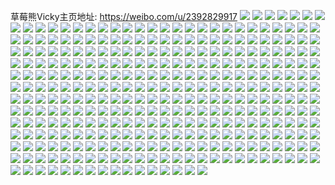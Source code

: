 草莓熊Vicky主页地址: https://weibo.com/u/2392829917 
![](https://wx4.sinaimg.cn/mw2000/8e9fafddly1h8wes4hpe8j20u01sxgud.jpg) 
![](https://wx4.sinaimg.cn/mw2000/8e9fafddly1h8ub3d40l8j20w70u0n5b.jpg) 
![](https://wx4.sinaimg.cn/mw2000/8e9fafddly1h8ub2gejfsj21380u0tjs.jpg) 
![](https://wx4.sinaimg.cn/mw2000/8e9fafddly1h8ub2h5ijdj21400u0ama.jpg) 
![](https://wx4.sinaimg.cn/mw2000/8e9fafddly1h8pvjf0zi3j20rp15mt9x.jpg) 
![](https://wx4.sinaimg.cn/mw2000/8e9fafddly1h8ampatm4lj20u019042l.jpg) 
![](https://wx4.sinaimg.cn/mw2000/8e9fafddly1h8ampb1e3ej20u0190whz.jpg) 
![](https://wx4.sinaimg.cn/mw2000/8e9fafddly1h8ampan5apj20u013zwp5.jpg) 
![](https://wx4.sinaimg.cn/mw2000/8e9fafddly1h8ampbaoetj20r31c70xp.jpg) 
![](https://wx4.sinaimg.cn/mw2000/8e9fafddly1h803t4as54j20u014043v.jpg) 
![](https://wx4.sinaimg.cn/mw2000/8e9fafddly1h7mi9v6p65j21400u07dk.jpg) 
![](https://wx4.sinaimg.cn/mw2000/8e9fafddly1h7mi9usz1yj20u00u0dl6.jpg) 
![](https://wx4.sinaimg.cn/mw2000/8e9fafddly1h7gasc67r2j218i0u014a.jpg) 
![](https://wx4.sinaimg.cn/mw2000/8e9fafddly1h7gasba3euj20u00u07gd.jpg) 
![](https://wx4.sinaimg.cn/mw2000/8e9fafddly1h7gas8ueynj20u0140151.jpg) 
![](https://wx4.sinaimg.cn/mw2000/8e9fafddly1h7gas65d3ej20u0140am4.jpg) 
![](https://wx4.sinaimg.cn/mw2000/8e9fafddly1h7gasaaymkj21910u0ju9.jpg) 
![](https://wx4.sinaimg.cn/mw2000/8e9fafddly1h7gas70r66j20u0151dpp.jpg) 
![](https://wx4.sinaimg.cn/mw2000/8e9fafddly1h7gas9jgacj20u0140k0m.jpg) 
![](https://wx4.sinaimg.cn/mw2000/8e9fafddly1h7gascqoqaj21910u0jv0.jpg) 
![](https://wx4.sinaimg.cn/mw2000/8e9fafddly1h7gas7y7jij20u0140h0h.jpg) 
![](https://wx4.sinaimg.cn/mw2000/8e9fafddly1h6ow53tjoqj20kt0ktwgr.jpg) 
![](https://wx4.sinaimg.cn/mw2000/8e9fafddly1h6m8ch4crkj20tp16x4be.jpg) 
![](https://wx4.sinaimg.cn/mw2000/8e9fafddly1h69u5arnx6j20u013z0v9.jpg) 
![](https://wx4.sinaimg.cn/mw2000/8e9fafddly1h5td7anvxbj21900u0nfw.jpg) 
![](https://wx4.sinaimg.cn/mw2000/8e9fafddly1h5td7b4tx3j21900u0wss.jpg) 
![](https://wx4.sinaimg.cn/mw2000/8e9fafddly1h5td7av9lxj20u0190157.jpg) 
![](https://wx4.sinaimg.cn/mw2000/8e9fafddly1h5td7bgippj20u0190wm6.jpg) 
![](https://wx4.sinaimg.cn/mw2000/8e9fafddly1h5td7br4zyj20u0190gtm.jpg) 
![](https://wx4.sinaimg.cn/mw2000/8e9fafddly1h5td7cr8hbj20u0190n68.jpg) 
![](https://wx4.sinaimg.cn/mw2000/8e9fafddly1h5td7bxhegj21910u0483.jpg) 
![](https://wx4.sinaimg.cn/mw2000/8e9fafddly1h5td7cbt8hj20u0190460.jpg) 
![](https://wx4.sinaimg.cn/mw2000/8e9fafddly1h5td7ad21sj20u0190agj.jpg) 
![](https://wx4.sinaimg.cn/mw2000/8e9fafddly1h5td7cyk4pj20u0190te9.jpg) 
![](https://wx4.sinaimg.cn/mw2000/8e9fafddly1h5td7ckedej21900u00wm.jpg) 
![](https://wx4.sinaimg.cn/mw2000/8e9fafddly1h5td7c4lsaj20u0190jxh.jpg) 
![](https://wx4.sinaimg.cn/mw2000/8e9fafddly1h5td7dvltmj20u0190adq.jpg) 
![](https://wx4.sinaimg.cn/mw2000/8e9fafddly1h5td7dbezcj20u0190797.jpg) 
![](https://wx4.sinaimg.cn/mw2000/8e9fafddly1h5td7d5he6j20u01900vr.jpg) 
![](https://wx4.sinaimg.cn/mw2000/8e9fafddly1h5td7dhs9ej20u0190tc1.jpg) 
![](https://wx4.sinaimg.cn/mw2000/8e9fafddly1h5td7dpw2fj21900u0tbw.jpg) 
![](https://wx4.sinaimg.cn/mw2000/8e9fafddly1h5td7e2f96j20u0190acq.jpg) 
![](https://wx4.sinaimg.cn/mw2000/8e9fafddly1h5r95qgxtsj20u018ujyw.jpg) 
![](https://wx4.sinaimg.cn/mw2000/8e9fafddly1h5r94lo8yfj20u0118qbg.jpg) 
![](https://wx4.sinaimg.cn/mw2000/8e9fafddly1h5r98lzcirj20u00u07al.jpg) 
![](https://wx4.sinaimg.cn/mw2000/8e9fafddly1h5r98oeqgtj20u0140qdb.jpg) 
![](https://wx4.sinaimg.cn/mw2000/8e9fafddly1h5r953vwmrj20u00u041u.jpg) 
![](https://wx4.sinaimg.cn/mw2000/8e9fafddly1h5r98hyhqyj20u017kjuk.jpg) 
![](https://wx4.sinaimg.cn/mw2000/8e9fafddly1h5r94ydqtzj20u0140dlq.jpg) 
![](https://wx4.sinaimg.cn/mw2000/8e9fafddly1h5r983xd79j20u0152q94.jpg) 
![](https://wx4.sinaimg.cn/mw2000/8e9fafddly1h5r98ejq6oj20w10u0th3.jpg) 
![](https://wx4.sinaimg.cn/mw2000/8e9fafddly1h5r98av8z7j21400u0q91.jpg) 
![](https://wx4.sinaimg.cn/mw2000/8e9fafddly1h5r98cca5gj20u0140n25.jpg) 
![](https://wx4.sinaimg.cn/mw2000/8e9fafddly1h5r93msxzvj20rf10kn4a.jpg) 
![](https://wx4.sinaimg.cn/mw2000/8e9fafddly1h5r98kur0uj20u013itrw.jpg) 
![](https://wx4.sinaimg.cn/mw2000/8e9fafddly1h5r98hedqpj20ui0u00x8.jpg) 
![](https://wx4.sinaimg.cn/mw2000/8e9fafddly1h5r98g5vovj20tu0svjz5.jpg) 
![](https://wx4.sinaimg.cn/mw2000/8e9fafddly1h5r98q7eghj21400u046a.jpg) 
![](https://wx4.sinaimg.cn/mw2000/8e9fafddly1h5r9deh2quj20u01sy7as.jpg) 
![](https://wx4.sinaimg.cn/mw2000/8e9fafddly1h5r95ymtyjj20u01ppjw8.jpg) 
![](https://wx4.sinaimg.cn/mw2000/8e9fafddly1h5iqo6p7ckj20u0140dn8.jpg) 
![](https://wx4.sinaimg.cn/mw2000/8e9fafddly1h5iqo6i7p8j20u0141td9.jpg) 
![](https://wx4.sinaimg.cn/mw2000/8e9fafddly1h5iqo6a1xyj20u0140gwb.jpg) 
![](https://wx4.sinaimg.cn/mw2000/8e9fafddly1h5iqo6x11ij20u01407be.jpg) 
![](https://wx4.sinaimg.cn/mw2000/8e9fafddly1h4x0pw7ysmj20u014045j.jpg) 
![](https://wx4.sinaimg.cn/mw2000/8e9fafddly1h4jju855r7j20qx12242y.jpg) 
![](https://wx4.sinaimg.cn/mw2000/8e9fafddly1h41v19u7udj20aj0ajaa8.jpg) 
![](https://wx4.sinaimg.cn/mw2000/8e9fafddly1h3surto3o6j20u0140tcr.jpg) 
![](https://wx4.sinaimg.cn/mw2000/8e9fafddly1h3suru5dsqj20u01400y8.jpg) 
![](https://wx4.sinaimg.cn/mw2000/8e9fafddly1h3surt3cx3j21400u010s.jpg) 
![](https://wx4.sinaimg.cn/mw2000/8e9fafddly1h3survx3qbj20u0140wjy.jpg) 
![](https://wx4.sinaimg.cn/mw2000/8e9fafddly1h3surv43eoj20u01hcnal.jpg) 
![](https://wx4.sinaimg.cn/mw2000/8e9fafddly1h3surrobfij20u01407ba.jpg) 
![](https://wx4.sinaimg.cn/mw2000/8e9fafddly1h3svctzss4j20u013ztfm.jpg) 
![](https://wx4.sinaimg.cn/mw2000/8e9fafddly1h3svctd5bcj21410u011e.jpg) 
![](https://wx4.sinaimg.cn/mw2000/8e9fafddly1h3svcslfk0j21400u0gs1.jpg) 
![](https://wx4.sinaimg.cn/mw2000/8e9fafddly1h3kphybivwj20u01417cc.jpg) 
![](https://wx4.sinaimg.cn/mw2000/8e9fafddly1h3kphxis3tj20u01407c8.jpg) 
![](https://wx4.sinaimg.cn/mw2000/8e9fafddly1h3kphyuh1zj20u0140jz1.jpg) 
![](https://wx4.sinaimg.cn/mw2000/8e9fafddly1h195fh3s5nj22c0340b2b.jpg) 
![](https://wx4.sinaimg.cn/mw2000/8e9fafddly1gzwmyhdujgj20u01400y5.jpg) 
![](https://wx4.sinaimg.cn/mw2000/8e9fafddly1gz2nfah9ouj20u0140gra.jpg) 
![](https://wx4.sinaimg.cn/mw2000/8e9fafddly1gz1komcyzxj20u01407gk.jpg) 
![](https://wx4.sinaimg.cn/mw2000/8e9fafddly1gz1komrywqj21400u0791.jpg) 
![](https://wx4.sinaimg.cn/mw2000/8e9fafddly1gz1kolmy51j20u01cfk9d.jpg) 
![](https://wx4.sinaimg.cn/mw2000/8e9fafddly1gz1kongmk6j20u00u0460.jpg) 
![](https://wx4.sinaimg.cn/mw2000/8e9fafddly1gyhovfor0jj20u0134k0f.jpg) 
![](https://wx4.sinaimg.cn/mw2000/8e9fafddly1gyhovefadfj20u0140agn.jpg) 
![](https://wx4.sinaimg.cn/mw2000/8e9fafddly1gyhovgdx43j20u0140n44.jpg) 
![](https://wx4.sinaimg.cn/mw2000/8e9fafddly1gyhovi1g0uj20u014113p.jpg) 
![](https://wx4.sinaimg.cn/mw2000/8e9fafddly1gy0twdkt6fj23403407wl.jpg) 
![](https://wx4.sinaimg.cn/mw2000/8e9fafddly1gy0twlfmivj233y2b4u0z.jpg) 
![](https://wx4.sinaimg.cn/mw2000/8e9fafddly1gy0twglfhdj22c0340x6q.jpg) 
![](https://wx4.sinaimg.cn/mw2000/8e9fafddly1gy0twh6056j20re0mzgns.jpg) 
![](https://wx4.sinaimg.cn/mw2000/8e9fafddly1gy0twgyjicj20u00u0gsd.jpg) 
![](https://wx4.sinaimg.cn/mw2000/8e9fafddly1gy0twltihsj20uy0u0q6m.jpg) 
![](https://wx4.sinaimg.cn/mw2000/8e9fafddly1gxc0or2o1bj20u00u0gs0.jpg) 
![](https://wx4.sinaimg.cn/mw2000/8e9fafddly1gwylhjd9rvj22c2340u0z.jpg) 
![](https://wx4.sinaimg.cn/mw2000/8e9fafddly1gwylhetvk9j21400u0126.jpg) 
![](https://wx4.sinaimg.cn/mw2000/8e9fafddly1gwylhjw9f0j20u00u0agn.jpg) 
![](https://wx4.sinaimg.cn/mw2000/8e9fafddly1gwvvn2snubj20u01400zw.jpg) 
![](https://wx4.sinaimg.cn/mw2000/8e9fafddly1gwvvn7lri9j20u0140gx0.jpg) 
![](https://wx4.sinaimg.cn/mw2000/8e9fafddly1gww41sb84ej20u0140jxf.jpg) 
![](https://wx4.sinaimg.cn/mw2000/8e9fafddly1gwvvn9ecbcj20u00u0n1l.jpg) 
![](https://wx4.sinaimg.cn/mw2000/8e9fafddly1gww42g1xeej20u0140gvg.jpg) 
![](https://wx4.sinaimg.cn/mw2000/8e9fafddly1gww41rm4tqj20u013z7c7.jpg) 
![](https://wx4.sinaimg.cn/mw2000/8e9fafddly1gwlqp24x47j20u0190tdl.jpg) 
![](https://wx4.sinaimg.cn/mw2000/8e9fafddly1gwlqp520pqj20u0190n36.jpg) 
![](https://wx4.sinaimg.cn/mw2000/8e9fafddly1gwlqp1grcdj20u0190tdv.jpg) 
![](https://wx4.sinaimg.cn/mw2000/8e9fafddly1gwlqp314pbj20u0190wkn.jpg) 
![](https://wx4.sinaimg.cn/mw2000/8e9fafddly1gwlqp3nsxqj20u0190q8d.jpg) 
![](https://wx4.sinaimg.cn/mw2000/8e9fafddly1gwlqp4bdfgj20u0190gr3.jpg) 
![](https://wx4.sinaimg.cn/mw2000/8e9fafddly1gwihgp3qw8j22c0342kjr.jpg) 
![](https://wx4.sinaimg.cn/mw2000/8e9fafddly1gwihgkqc74j22dc35s4qr.jpg) 
![](https://wx4.sinaimg.cn/mw2000/8e9fafddly1gw9slpce8ej2340340kjn.jpg) 
![](https://wx4.sinaimg.cn/mw2000/8e9fafddly1gw9slm1y4bj22bu33shdu.jpg) 
![](https://wx4.sinaimg.cn/mw2000/8e9fafddly1gw239nh4qyj20u00u0te5.jpg) 
![](https://wx4.sinaimg.cn/mw2000/8e9fafddly1gw239on4kij21400u079i.jpg) 
![](https://wx4.sinaimg.cn/mw2000/8e9fafddly1gw239mymlqj20u0140n2u.jpg) 
![](https://wx4.sinaimg.cn/mw2000/8e9fafddly1gw239o451vj20u0140dpo.jpg) 
![](https://wx4.sinaimg.cn/mw2000/8e9fafddly1gvva36bzqsj22c0340b2b.jpg) 
![](https://wx4.sinaimg.cn/mw2000/8e9fafddly1gvva3917okj22c0340u0z.jpg) 
![](https://wx4.sinaimg.cn/mw2000/8e9fafddly1gvva3b4ahvj21o0280qv5.jpg) 
![](https://wx4.sinaimg.cn/mw2000/002BW4mVly1gvp9wmwda9j60u00u0k2z02.jpg) 
![](https://wx4.sinaimg.cn/mw2000/002BW4mVly1gvp9wttwp3j60u0140tku02.jpg) 
![](https://wx4.sinaimg.cn/mw2000/002BW4mVly1gvp9wrhxu4j60u00u0woh02.jpg) 
![](https://wx4.sinaimg.cn/mw2000/002BW4mVly1gvp9ws5cqrj60ym0u010602.jpg) 
![](https://wx4.sinaimg.cn/mw2000/002BW4mVly1gvp9wntt0yj60u00u0aho02.jpg) 
![](https://wx4.sinaimg.cn/mw2000/002BW4mVly1gvp9wt0av8j60u013gjzs02.jpg) 
![](https://wx4.sinaimg.cn/mw2000/002BW4mVly1gvp9wp64pfj60u014148u02.jpg) 
![](https://wx4.sinaimg.cn/mw2000/002BW4mVly1gvp9wqbe04j61280u0gwy02.jpg) 
![](https://wx4.sinaimg.cn/mw2000/002BW4mVly1gvp9wvak6ej60u0141dql02.jpg) 
![](https://wx4.sinaimg.cn/mw2000/002BW4mVly1gvhkhre2nnj62dc3401kz02.jpg) 
![](https://wx4.sinaimg.cn/mw2000/8e9fafddly1gvhkhkn04jj22yo280npf.jpg) 
![](https://wx4.sinaimg.cn/mw2000/002BW4mVly1gvhkhw8s9vj62c0340e8202.jpg) 
![](https://wx4.sinaimg.cn/mw2000/002BW4mVly1gvhkhu9p23j61nz2804qq02.jpg) 
![](https://wx4.sinaimg.cn/mw2000/002BW4mVly1gvhkhj1azrj63403407wm02.jpg) 
![](https://wx4.sinaimg.cn/mw2000/002BW4mVly1gvhkhovmc5j61ny27z4qq02.jpg) 
![](https://wx4.sinaimg.cn/mw2000/002BW4mVly1gvddwc1irmj62c02c0x6q02.jpg) 
![](https://wx4.sinaimg.cn/mw2000/002BW4mVly1gvddwa1jruj622n3401l002.jpg) 
![](https://wx4.sinaimg.cn/mw2000/002BW4mVly1gvddweuqatj62t4340qv602.jpg) 
![](https://wx4.sinaimg.cn/mw2000/002BW4mVly1gvddwhj8mkj62c03401l002.jpg) 
![](https://wx4.sinaimg.cn/mw2000/002BW4mVly1gv76y8vezwj60j60j6acc02.jpg) 
![](https://wx4.sinaimg.cn/mw2000/8e9fafddly1gv2gb43vojj211w1kwnpd.jpg) 
![](https://wx4.sinaimg.cn/mw2000/002BW4mVly1gv2gaqhikpj616o1kw7wh02.jpg) 
![](https://wx4.sinaimg.cn/mw2000/002BW4mVly1gv2gb606e6j61kw1kwhdu02.jpg) 
![](https://wx4.sinaimg.cn/mw2000/8e9fafddly1gv2gb1hz1lj21kr1kwb2c.jpg) 
![](https://wx4.sinaimg.cn/mw2000/002BW4mVly1gv2gapbuykj611u1kwqmk02.jpg) 
![](https://wx4.sinaimg.cn/mw2000/8e9fafddly1gv2gas6zh0j216o1kwkjl.jpg) 
![](https://wx4.sinaimg.cn/mw2000/8e9fafddly1gv2gao9nj1j21kw16ob29.jpg) 
![](https://wx4.sinaimg.cn/mw2000/002BW4mVly1gv2gazlah5j61kw1kw4qp02.jpg) 
![](https://wx4.sinaimg.cn/mw2000/8e9fafddly1gv2gawtm4vj217a1kwhdt.jpg) 
![](https://wx4.sinaimg.cn/mw2000/002BW4mVly1guhhtfjdlrj6340340qv902.jpg) 
![](https://wx4.sinaimg.cn/mw2000/002BW4mVly1guhhtg419uj61400u0dk302.jpg) 
![](https://wx4.sinaimg.cn/mw2000/002BW4mVly1guhhtnr18qj62d1340hdu02.jpg) 
![](https://wx4.sinaimg.cn/mw2000/002BW4mVly1guhhtjowyyj63402c01kz02.jpg) 
![](https://wx4.sinaimg.cn/mw2000/002BW4mVly1gue9lsh0i7j60tx10ftcb02.jpg) 
![](https://wx4.sinaimg.cn/mw2000/002BW4mVly1gue9lodujgj634022o7wi02.jpg) 
![](https://wx4.sinaimg.cn/mw2000/8e9fafddly1gue9lrzukij22rs2rsb2b.jpg) 
![](https://wx4.sinaimg.cn/mw2000/002BW4mVly1gue9lm5ibgj6340340qv802.jpg) 
![](https://wx4.sinaimg.cn/mw2000/002BW4mVly1gu90mzcn4dj62c03404qs02.jpg) 
![](https://wx4.sinaimg.cn/mw2000/002BW4mVly1gu90mvoiwjj623w35sb2a02.jpg) 
![](https://wx4.sinaimg.cn/mw2000/002BW4mVly1gu90mp4vj4j6340340b2c02.jpg) 
![](https://wx4.sinaimg.cn/mw2000/002BW4mVly1gu90mtc9ovj62bz340kjp02.jpg) 
![](https://wx4.sinaimg.cn/mw2000/002BW4mVly1gu7q54yiobj60tz1e814802.jpg) 
![](https://wx4.sinaimg.cn/mw2000/002BW4mVly1gu3bwjj235j60r80quwna02.jpg) 
![](https://wx4.sinaimg.cn/mw2000/002BW4mVly1gtyyf3ajwej60u00qo45a02.jpg) 
![](https://wx4.sinaimg.cn/mw2000/002BW4mVly1gtyyfxuufbj62bx340qv702.jpg) 
![](https://wx4.sinaimg.cn/mw2000/002BW4mVly1gtpom5xqctj60j60nt0ul02.jpg) 
![](https://wx4.sinaimg.cn/mw2000/002BW4mVly1gtpcn9tdtrj6340340qv702.jpg) 
![](https://wx4.sinaimg.cn/mw2000/002BW4mVly1gtgha2dax8j61o02yohdu02.jpg) 
![](https://wx4.sinaimg.cn/mw2000/8e9fafddly1gru9d3jl86j20n014qwlb.jpg) 
![](https://wx4.sinaimg.cn/mw2000/8e9fafddly1grnlil7uqxj22802yokjq.jpg) 
![](https://wx4.sinaimg.cn/mw2000/8e9fafddly1gqj6j1hd7gj22ds35sb2i.jpg) 
![](https://wx4.sinaimg.cn/mw2000/8e9fafddly1gq6seogafzj22c0341e8a.jpg) 
![](https://wx4.sinaimg.cn/mw2000/8e9fafddly1gq6selndyqj22bb2bbkjl.jpg) 
![](https://wx4.sinaimg.cn/mw2000/8e9fafddly1gq6sfcudwcj20u21ea7wi.jpg) 
![](https://wx4.sinaimg.cn/mw2000/8e9fafddly1gpmxr3ag1wj21h11yqtyp.jpg) 
![](https://wx4.sinaimg.cn/mw2000/8e9fafddly1gpmxr7txdvj21ji220e82.jpg) 
![](https://wx4.sinaimg.cn/mw2000/8e9fafddly1gpmxqtpyivj22bb2bbqvd.jpg) 
![](https://wx4.sinaimg.cn/mw2000/8e9fafddly1gpmxre9vbkj21w01w0npf.jpg) 
![](https://wx4.sinaimg.cn/mw2000/8e9fafddly1gpmxr1joahj21o01o0npd.jpg) 
![](https://wx4.sinaimg.cn/mw2000/8e9fafddly1gpmxqx0wcrj22af1iyqv5.jpg) 
![](https://wx4.sinaimg.cn/mw2000/8e9fafddly1gpdpg3876yj20u00u0e81.jpg) 
![](https://wx4.sinaimg.cn/mw2000/8e9fafddly1gpacv2zrenj21400u0u0x.jpg) 
![](https://wx4.sinaimg.cn/mw2000/8e9fafddly1gox1pjd331j22bb332hdu.jpg) 
![](https://wx4.sinaimg.cn/mw2000/8e9fafddly1gox1pi6wsej22bb2bbe82.jpg) 
![](https://wx4.sinaimg.cn/mw2000/8e9fafddly1gox1pg7gd5j20lr0egwry.jpg) 
![](https://wx4.sinaimg.cn/mw2000/8e9fafddly1gox1pjxfvxj20u00ww7e2.jpg) 
![](https://wx4.sinaimg.cn/mw2000/8e9fafddly1gox1pk4xxcj20q90jp77s.jpg) 
![](https://wx4.sinaimg.cn/mw2000/8e9fafddly1gox1pkdjoxj20n00uydtg.jpg) 
![](https://wx4.sinaimg.cn/mw2000/8e9fafddly1gox1pn50b2j20r10hzju3.jpg) 
![](https://wx4.sinaimg.cn/mw2000/8e9fafddly1gox1phbnxxj21qh2bb4qq.jpg) 
![](https://wx4.sinaimg.cn/mw2000/8e9fafddly1gox1plvpccj23402c0e82.jpg) 
![](https://wx4.sinaimg.cn/mw2000/8e9fafddly1goscktz1xtj20u00u0k1j.jpg) 
![](https://wx4.sinaimg.cn/mw2000/8e9fafddly1gosckr96cnj22bb2bbu0y.jpg) 
![](https://wx4.sinaimg.cn/mw2000/8e9fafddly1gosckrytl2j227v27vnpd.jpg) 
![](https://wx4.sinaimg.cn/mw2000/8e9fafddly1goscktf128j22bb2bbhdv.jpg) 
![](https://wx4.sinaimg.cn/mw2000/8e9fafddly1gnvjxy5xl0j20u013yhdt.jpg) 
![](https://wx4.sinaimg.cn/mw2000/8e9fafddly1gno9je61wpj20u00u0jux.jpg) 
![](https://wx4.sinaimg.cn/mw2000/8e9fafddly1gnnd5gqqd1j20sh0wnqae.jpg) 
![](https://wx4.sinaimg.cn/mw2000/8e9fafddly1gnnd5g7cskj21o0280e82.jpg) 
![](https://wx4.sinaimg.cn/mw2000/8e9fafddly1gnnd5ena2lj20u00u0421.jpg) 
![](https://wx4.sinaimg.cn/mw2000/8e9fafddly1gnk1gehb74j20u0140199.jpg) 
![](https://wx4.sinaimg.cn/mw2000/8e9fafddly1gng1zcza13j20u00u0gs5.jpg) 
![](https://wx4.sinaimg.cn/mw2000/8e9fafddly1gng1zcnjjbj20u01es0u9.jpg) 
![](https://wx4.sinaimg.cn/mw2000/8e9fafddly1gn1zarjvdyj21900u0wm6.jpg) 
![](https://wx4.sinaimg.cn/mw2000/8e9fafddly1gm8lk4c66vj22c02c07wi.jpg) 
![](https://wx4.sinaimg.cn/mw2000/8e9fafddly1gm2oo65oc2j22io1w0b2a.jpg) 
![](https://wx4.sinaimg.cn/mw2000/8e9fafddly1gm2ony1qmzj21h20zewyc.jpg) 
![](https://wx4.sinaimg.cn/mw2000/8e9fafddly1gm2onznf2lj21xp1g9x6p.jpg) 
![](https://wx4.sinaimg.cn/mw2000/8e9fafddly1gm2oo0g9pxj20sz0sfq99.jpg) 
![](https://wx4.sinaimg.cn/mw2000/8e9fafddly1gm2oo7qsbxj21o0280hdu.jpg) 
![](https://wx4.sinaimg.cn/mw2000/8e9fafddly1gm2oo09767j217h0rwtgt.jpg) 
![](https://wx4.sinaimg.cn/mw2000/8e9fafddly1gm0byk7yftj20ki0dgq9w.jpg) 
![](https://wx4.sinaimg.cn/mw2000/8e9fafddly1glq0c9qrfej21w02io4qq.jpg) 
![](https://wx4.sinaimg.cn/mw2000/8e9fafddly1glq0cbeltkj21w02iou0x.jpg) 
![](https://wx4.sinaimg.cn/mw2000/8e9fafddly1glq0caqolzj21o0280hdu.jpg) 
![](https://wx4.sinaimg.cn/mw2000/8e9fafddly1glq0c7sbu7j21w01vztu0.jpg) 
![](https://wx4.sinaimg.cn/mw2000/8e9fafddly1gloyjr1jfxj23331qh7wi.jpg) 
![](https://wx4.sinaimg.cn/mw2000/8e9fafddly1glld0q48qqj20gg0agglu.jpg) 
![](https://wx4.sinaimg.cn/mw2000/8e9fafddly1glld0pocysj21rp1rox6p.jpg) 
![](https://wx4.sinaimg.cn/mw2000/8e9fafddly1gl6fow9yqrj22io1w0kjm.jpg) 
![](https://wx4.sinaimg.cn/mw2000/8e9fafddly1gl6foxf93lj21w02iox6p.jpg) 
![](https://wx4.sinaimg.cn/mw2000/8e9fafddly1gl6foup3usj21w02io1ky.jpg) 
![](https://wx4.sinaimg.cn/mw2000/8e9fafddly1gl4c33j2onj20m80w37dd.jpg) 
![](https://wx4.sinaimg.cn/mw2000/8e9fafddly1gkuqh1qhrhj21400u0gxt.jpg) 
![](https://wx4.sinaimg.cn/mw2000/8e9fafddly1gknw8oyjfxj20n01dsdo1.jpg) 
![](https://wx4.sinaimg.cn/mw2000/8e9fafddly1gkjy51prfrj20u00u0gue.jpg) 
![](https://wx4.sinaimg.cn/mw2000/8e9fafddly1gkjy51akk0j20u014p46d.jpg) 
![](https://wx4.sinaimg.cn/mw2000/8e9fafddly1gjtr2co0pfj20u014044i.jpg) 
![](https://wx4.sinaimg.cn/mw2000/8e9fafddly1gjkq1b7awxj20u01404a7.jpg) 
![](https://wx4.sinaimg.cn/mw2000/8e9fafddly1gjkq1nbuwdj20u0140n8k.jpg) 
![](https://wx4.sinaimg.cn/mw2000/8e9fafddly1gjkq1ywqcoj20n00yjgxu.jpg) 
![](https://wx4.sinaimg.cn/mw2000/8e9fafddly1giowtlv1zhj20n01lbtpv.jpg) 
![](https://wx4.sinaimg.cn/mw2000/8e9fafddly1giowto33lkj20u00u07ck.jpg) 
![](https://wx4.sinaimg.cn/mw2000/8e9fafddly1giowth30jkj20u00u0tc4.jpg) 
![](https://wx4.sinaimg.cn/mw2000/8e9fafddly1gidtkqdngaj20rs0mxjuw.jpg) 
![](https://wx4.sinaimg.cn/mw2000/8e9fafddly1gi5rngwlypj21n918g7wh.jpg) 
![](https://wx4.sinaimg.cn/mw2000/8e9fafddly1gh3cmk7g3pj20u0140n8m.jpg) 
![](https://wx4.sinaimg.cn/mw2000/8e9fafddly1gh3cmjq3vlj20u0140dr4.jpg) 
![](https://wx4.sinaimg.cn/mw2000/8e9fafddly1gh3cmjcu26j20u0140am7.jpg) 
![](https://wx4.sinaimg.cn/mw2000/8e9fafddly1gfvlntrsn2j20j60hrwgq.jpg) 
![](https://wx4.sinaimg.cn/mw2000/8e9fafddly1gfids3xo0zj21o02807wi.jpg) 
![](https://wx4.sinaimg.cn/mw2000/8e9fafddly1gfids56gh5j21o02801ky.jpg) 
![](https://wx4.sinaimg.cn/mw2000/8e9fafddly1gfids78esdj20ze1ex1jm.jpg) 
![](https://wx4.sinaimg.cn/mw2000/8e9fafddly1gfids6k6krj216w1scx6p.jpg) 
![](https://wx4.sinaimg.cn/mw2000/8e9fafddly1gevkm5yqtsj21o0280e82.jpg) 
![](https://wx4.sinaimg.cn/mw2000/8e9fafddly1ge4y03h6bej20u0140k94.jpg) 
![](https://wx4.sinaimg.cn/mw2000/8e9fafddly1gdcs465zbgj22io1w01kz.jpg) 
![](https://wx4.sinaimg.cn/mw2000/8e9fafddly1gcdbcn6wmaj20u0140wrf.jpg) 
![](https://wx4.sinaimg.cn/mw2000/8e9fafddly1gcdbcmpyx4j20u0140na2.jpg) 
![](https://wx4.sinaimg.cn/mw2000/8e9fafddly1gcc9l8qpc4j20eu0d0ac0.jpg) 
![](https://wx4.sinaimg.cn/mw2000/8e9fafddly1gb8j6ezpjgj20ku0k7tbv.jpg) 
![](https://wx4.sinaimg.cn/mw2000/8e9fafddly1ga1ub0e3fgj20u0140qfb.jpg) 
![](https://wx4.sinaimg.cn/mw2000/8e9fafddly1g9yyudf3zgj20mz0uo18a.jpg) 
![](https://wx4.sinaimg.cn/mw2000/8e9fafddly1g9woddxkioj22io1w0hdu.jpg) 
![](https://wx4.sinaimg.cn/mw2000/8e9fafddly1g9ph2dctyij20n02nuhdt.jpg) 
![](https://wx4.sinaimg.cn/mw2000/8e9fafddly1g9ph2hmt4lj216j0u0n8h.jpg) 
![](https://wx4.sinaimg.cn/mw2000/8e9fafddly1g9ph2gwubyj20u00u016n.jpg) 
![](https://wx4.sinaimg.cn/mw2000/8e9fafddly1g9ph2iledfj217v0u07i0.jpg) 
![](https://wx4.sinaimg.cn/mw2000/8e9fafddly1g9ph2cjk3yj20u014013i.jpg) 
![](https://wx4.sinaimg.cn/mw2000/8e9fafddly1g9ph2eyaegj21400u0k02.jpg) 
![](https://wx4.sinaimg.cn/mw2000/8e9fafddly1g9ph2fkc9ij20u0140qen.jpg) 
![](https://wx4.sinaimg.cn/mw2000/8e9fafddly1g9ph2egkk3j21400u0wox.jpg) 
![](https://wx4.sinaimg.cn/mw2000/8e9fafddly1g9ph2dvyg3j20u0140dsw.jpg) 
![](https://wx4.sinaimg.cn/mw2000/8e9fafddly1g9m1isqoq1j20n01x07uj.jpg) 
![](https://wx4.sinaimg.cn/mw2000/8e9fafddly1g9hm1s2ls1j22io1w0hdu.jpg) 
![](https://wx4.sinaimg.cn/mw2000/8e9fafddly1g9hm222tx0j22bm1qpkjl.jpg) 
![](https://wx4.sinaimg.cn/mw2000/8e9fafddly1g9hm2ifmi9j22io1w0hdv.jpg) 
![](https://wx4.sinaimg.cn/mw2000/8e9fafddly1g9hm2onpaij21su1sub29.jpg) 
![](https://wx4.sinaimg.cn/mw2000/8e9fafddly1g9hm2067b4j22c01r0npe.jpg) 
![](https://wx4.sinaimg.cn/mw2000/8e9fafddly1g9hm1w9vk2j22io1w01kz.jpg) 
![](https://wx4.sinaimg.cn/mw2000/8e9fafddly1g9hm1swq23j21hc280x6p.jpg) 
![](https://wx4.sinaimg.cn/mw2000/8e9fafddly1g9hm1uf25tj21o0280e82.jpg) 
![](https://wx4.sinaimg.cn/mw2000/8e9fafddly1g9hm2ktbq8j21o02804qq.jpg) 
![](https://wx4.sinaimg.cn/mw2000/8e9fafddly1g918ewkn6zj20n02af1kx.jpg) 
![](https://wx4.sinaimg.cn/mw2000/8e9fafddly1g8t0uwc523j20u00u0gun.jpg) 
![](https://wx4.sinaimg.cn/mw2000/8e9fafddly1g8t0uve81hj21410u0n57.jpg) 
![](https://wx4.sinaimg.cn/mw2000/8e9fafddly1g8t0vdv6auj21400p8tbp.jpg) 
![](https://wx4.sinaimg.cn/mw2000/8e9fafddly1g8la79gn3oj20ku0dzt9k.jpg) 
![](https://wx4.sinaimg.cn/mw2000/8e9fafddgy1g8kekrnyu9j225r1mckjm.jpg) 
![](https://wx4.sinaimg.cn/mw2000/8e9fafddgy1g8kel3p7m8j22001i0qv6.jpg) 
![](https://wx4.sinaimg.cn/mw2000/8e9fafddgy1g8klfvl4jnj22b71qfe81.jpg) 
![](https://wx4.sinaimg.cn/mw2000/8e9fafddgy1g8kekv6nkxj21lz25akjm.jpg) 
![](https://wx4.sinaimg.cn/mw2000/8e9fafddgy1g7oxk8ponnj22io1w0x6s.jpg) 
![](https://wx4.sinaimg.cn/mw2000/8e9fafddgy1g7oxkdn1h7j22io1w0qv5.jpg) 
![](https://wx4.sinaimg.cn/mw2000/8e9fafddgy1g7oxkexgjyj22io1w0npd.jpg) 
![](https://wx4.sinaimg.cn/mw2000/8e9fafddgy1g7oxkbb29yj22io1w04qp.jpg) 
![](https://wx4.sinaimg.cn/mw2000/8e9fafddgy1g7oxk54e45j21ho1zke81.jpg) 
![](https://wx4.sinaimg.cn/mw2000/8e9fafddgy1g7oxka9hvnj21p629mu0x.jpg) 
![](https://wx4.sinaimg.cn/mw2000/8e9fafddgy1g7oxk1wm45j21q81ao1kx.jpg) 
![](https://wx4.sinaimg.cn/mw2000/8e9fafddgy1g7oxkihzgjj22io1w0b2b.jpg) 
![](https://wx4.sinaimg.cn/mw2000/8e9fafddgy1g7oxk3ztj2j21ns18u7wi.jpg) 
![](https://wx4.sinaimg.cn/mw2000/8e9fafddgy1g7ocryc480j20ku0tj7ab.jpg) 
![](https://wx4.sinaimg.cn/mw2000/8e9fafddgy1g7ocrxy5foj21400qowj9.jpg) 
![](https://wx4.sinaimg.cn/mw2000/8e9fafddgy1g7ocrzopccj21700u011u.jpg) 
![](https://wx4.sinaimg.cn/mw2000/8e9fafddgy1g7ocs03we0j20u0140474.jpg) 
![](https://wx4.sinaimg.cn/mw2000/8e9fafddgy1g7ocrytp9zj21n40u0dr1.jpg) 
![](https://wx4.sinaimg.cn/mw2000/8e9fafddgy1g7ocrza3dbj20u0190gt7.jpg) 
![](https://wx4.sinaimg.cn/mw2000/8e9fafddly1g7mnfb7kolj21400u0498.jpg) 
![](https://wx4.sinaimg.cn/mw2000/8e9fafddly1g7mnf3abv4j21900u07f6.jpg) 
![](https://wx4.sinaimg.cn/mw2000/8e9fafddly1g7mnf5mecjj20xu0u0grs.jpg) 
![](https://wx4.sinaimg.cn/mw2000/8e9fafddly1g7mnfa8ckwj21400u0tpc.jpg) 
![](https://wx4.sinaimg.cn/mw2000/8e9fafddly1g7mnf4h5yej20u0140aj7.jpg) 
![](https://wx4.sinaimg.cn/mw2000/8e9fafddly1g7mnf83calj20u0140tol.jpg) 
![](https://wx4.sinaimg.cn/mw2000/8e9fafddly1g7mnf1szqmj20ku3kt4qp.jpg) 
![](https://wx4.sinaimg.cn/mw2000/8e9fafddly1g7mnewj7c1j20zk0qodjh.jpg) 
![](https://wx4.sinaimg.cn/mw2000/8e9fafddly1g7mnf6gqzwj21at0q446x.jpg) 
![](https://wx4.sinaimg.cn/mw2000/8e9fafddly1g7kbdhimugj216c0u0wom.jpg) 
![](https://wx4.sinaimg.cn/mw2000/8e9fafddly1g7kbdhw4rnj20yi0u0amj.jpg) 
![](https://wx4.sinaimg.cn/mw2000/8e9fafddly1g7kbdh5ytjj211d0u0do1.jpg) 
![](https://wx4.sinaimg.cn/mw2000/8e9fafddly1g7kbdicosqj215k0u0drl.jpg) 
![](https://wx4.sinaimg.cn/mw2000/8e9fafddly1g7edgv0pnij21400u0k47.jpg) 
![](https://wx4.sinaimg.cn/mw2000/8e9fafddly1g6lyl80l2cj20u00u0thu.jpg) 
![](https://wx4.sinaimg.cn/mw2000/8e9fafddly1g6lylg3uvfj20ku1avtho.jpg) 
![](https://wx4.sinaimg.cn/mw2000/8e9fafddly1g3szl74bmjj20u00u0npd.jpg) 
![](https://wx4.sinaimg.cn/mw2000/8e9fafddly1g1t7c9vlclj209q09qdg9.jpg) 
![](https://wx4.sinaimg.cn/mw2000/8e9fafddly1fv6ac80q2ij20jg0l477o.jpg) 
![](https://wx4.sinaimg.cn/mw2000/8e9fafddly1fv6adnc597j20j60j6n0f.jpg) 
![](https://wx4.sinaimg.cn/mw2000/8e9fafddly1fv6adnit2fj20h00m8tay.jpg) 
![](https://wx4.sinaimg.cn/mw2000/8e9fafddly1fv6ac9lywnj22c02c0kjq.jpg) 
![](https://wx4.sinaimg.cn/mw2000/8e9fafddly1fpifg52cjpj20qo0qojva.jpg) 
